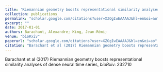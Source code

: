 ```yaml
---
title: 'Riemannian geometry boosts representational similarity analyses of dense neural time series'
collection: publications
permalink: "scholar.google.com/citations?user=XZOgIwEAAAAJ&hl=en&oi=ao"
excerpt: ""
date: 2017-01-01
authors: Barachant, Alexandre; King, Jean-Rémi; 
venue: "bioRxiv"
paperurl: "scholar.google.com/citations?user=XZOgIwEAAAAJ&hl=en&oi=ao"
citation: "Barachant et al (2017) Riemannian geometry boosts representational similarity analyses of dense neural time series, <i>bioRxiv</i>: 232710"
---
```

Barachant et al (2017) Riemannian geometry boosts representational similarity analyses of dense neural time series, <i>bioRxiv</i>: 232710
